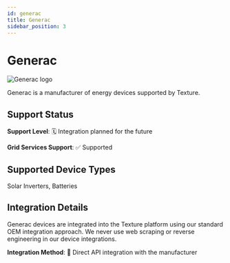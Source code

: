 ```yaml
---
id: generac
title: Generac
sidebar_position: 3
---
```


# Generac

<div style={{ textAlign: 'center', margin: '20px 0' }}>
  <img 
    src="https://device.cms.texture.energy/logo/Generac%20Vector%20Icon.svg" 
    alt="Generac logo" 
    style={{ maxWidth: '200px', maxHeight: '150px' }}
  />
</div>

Generac is a manufacturer of energy devices supported by Texture.



## Support Status

**Support Level**: 🗓️ Integration planned for the future

**Grid Services Support**: ✅ Supported

## Supported Device Types

Solar Inverters, Batteries

## Integration Details

Generac devices are integrated into the Texture platform using our standard OEM integration approach. We never use web scraping or reverse engineering in our device integrations.

**Integration Method**: 🔌 Direct API integration with the manufacturer



